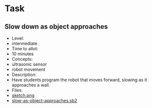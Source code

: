 # Task

## Slow down as object approaches

* Level:
 * intermediate
* Time to allot:
 * 10 minutes
* Concepts:
 * ultrasonic sensor
 * robot movement
* Description:
 * Have students program the robot that moves forward, slowing as it approaches a wall.
* Files:
 * [sketch.png](sketch.png)
 * [slow-as-object-approaches.sb2](slow-as-object-approaches.sb2)
		